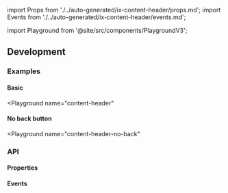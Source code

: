 import Props from './../auto-generated/ix-content-header/props.md';
import Events from './../auto-generated/ix-content-header/events.md';

import Playground from '@site/src/components/PlaygroundV3';

## Development

### Examples

#### Basic

<Playground
name="content-header"

> </Playground>

#### No back button

<Playground
name="content-header-no-back"

> </Playground>

### API

#### Properties

<Props />

#### Events

<Events />
